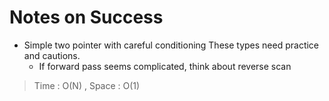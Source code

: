 # Notes on Success
+ Simple two pointer with careful conditioning
  These types need practice and cautions.
  - If forward pass seems complicated, think about reverse scan

> Time : O(N) , Space : O(1)
